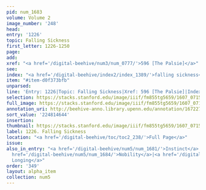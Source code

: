 ```yaml
---
pid: num_1683
volume: Volume 2
image_number: '248'
head:
entry: '1226'
topic: Falling Sickness
first_letter: 1226-1250
page:
add:
xref: "<a href='/digital-beehive/num3/num_0777/'>596 [The Palsie]</a>"
see:
index: "<a href='/digital-beehive/index2/index_1389/'>falling sickness</a>"
item: "#item-d0f373bfb"
unparsed:
line: 'Entry: 1226|Topic: Falling Sickness|Xref: 596 [The Palsie]|Index: falling sickness|#item-d0f373bfb'
selection: https://stacks.stanford.edu/image/iiif/fm855tg5659/1607_0715/787,4644,2807,456/full/0/default.jpg
full_image: https://stacks.stanford.edu/image/iiif/fm855tg5659/1607_0715/full/full/0/default.jpg
annotation_uri: http://beehive-anno.library.upenn.edu/annotation/1672270430174
sort_value: '224814644'
insertion:
thumbnail: https://stacks.stanford.edu/image/iiif/fm855tg5659/1607_0715/787,4644,600,180/250,/0/default.jpg
label: 1226. Falling Sickness
location: "<a href='/digital-beehive/toc/toc2_238/'>Full Page</a>"
issue:
also_in_entry: "<a href='/digital-beehive/num5/num_1681/'>Instinct</a>|<a href='/digital-beehive/num5/num_1682/'>Will</a>|<a
  href='/digital-beehive/num5/num_1684/'>Nobility</a>|<a href='/digital-beehive/num5/num_1685/'>Womens
  Longing</a>"
order: '349'
layout: alpha_item
collection: num5
---
```


